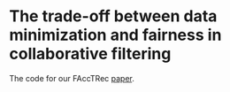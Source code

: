 # The trade-off between data minimization and fairness in collaborative filtering
The code for our FAccTRec [paper](https://arxiv.org/abs/2410.07182).
